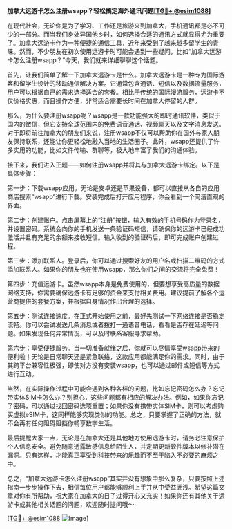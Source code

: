 **加拿大远游卡怎么注册wsapp？轻松搞定海外通讯问题[[TG💪+ @esim1088](https://t.me/s/esim1088)]**

在现代社会，无论你是为了学习、工作还是旅游来到加拿大，手机通讯都是必不可少的一部分。而当我们身处异国他乡时，如何选择合适的通讯方式就显得尤为重要了。加拿大远游卡作为一种便捷的通信工具，近年来受到了越来越多留学生的青睐。然而，不少朋友在初次使用远游卡时可能会遇到一些疑问，比如“加拿大远游卡怎么注册wsapp？”今天，我们就来详细聊聊这个话题。

首先，让我们简单了解一下加拿大远游卡是什么。加拿大远游卡是一种专为国际游客和留学生设计的移动通信解决方案。它通常包含通话、短信以及数据流量服务，用户可以根据自己的需求选择适合的套餐。相比于传统的国际漫游服务，远游卡不仅价格实惠，而且操作方便，非常适合需要长时间在加拿大停留的人群。

那么，为什么要注册wsapp呢？wsapp是一款功能强大的即时通讯软件，类似于国内的微信，但它支持全球范围内的免费语音通话、视频聊天以及文字消息发送。对于即将前往加拿大的朋友们来说，注册wsapp不仅可以帮助你在国外与家人朋友保持联系，还能让你更轻松地融入当地的生活圈子。此外，wsapp还提供了许多实用的功能，比如文件传输、群聊等，极大地丰富了我们的沟通体验。

接下来，我们进入正题——如何注册wsapp并将其与加拿大远游卡绑定。以下是具体步骤：

第一步：下载wsapp应用。无论是安卓还是苹果设备，都可以直接从各自的应用商店搜索“wsapp”进行下载。安装完成后打开应用程序，你会看到一个简洁直观的界面。

第二步：创建账户。点击屏幕上的“注册”按钮，输入有效的手机号码作为登录名，并设置密码。系统会向你的手机发送一条验证码短信，请确保你的远游卡已经成功激活并且有充足的余额来接收短信。输入收到的验证码后，即可完成账户创建过程。

第三步：添加联系人。登录后，你可以通过搜索好友的用户名或扫描二维码的方式添加联系人。如果你的朋友也在使用wsapp，那么你们之间的交流将完全免费！

第四步：充值远游卡。虽然wsapp本身是免费使用的，但要想享受高质量的数据网络支持，你需要确保远游卡有足够的资金来支付相关费用。建议提前了解各个运营商提供的套餐方案，并根据自身情况作出合理的选择。

第五步：测试连接速度。在正式开始使用之前，最好先测试一下网络连接是否稳定流畅。你可以尝试发送几条消息或者拨打一通语音电话，看看是否存在延迟等问题。如果发现任何异常情况，可以及时联系客服寻求帮助。

第六步：享受便捷服务。当一切准备就绪之后，你就可以尽情享受wsapp带来的便利啦！无论是日常聊天还是紧急联络，这款应用都能满足你的需求。同时，由于其跨平台兼容性极强，即使对方没有安装wsapp，也可以通过邮件或短信等方式进行互动。

当然，在实际操作过程中可能会遇到各种各样的问题，比如忘记密码怎么办？忘记带实体SIM卡怎么办？别担心，这些问题都有相应的解决办法。例如，如果你忘记了密码，可以通过找回密码选项重置；如果你没有携带实体SIM卡，则可以考虑购买虚拟eSIM卡，这同样能够实现类似的功能。总之，只要掌握了正确的方法，就不会再有任何阻碍阻挡你畅享数字生活。

最后提醒大家一点，无论是在加拿大还是其他地方使用远游卡时，请务必注意保护个人信息安全。避免随意透露敏感信息给陌生人，并定期更新软件版本以修补潜在漏洞。只有这样，才能真正享受到科技带来的乐趣而不至于陷入不必要的麻烦之中。

总之，“加拿大远游卡怎么注册wsapp”其实并没有想象中那么复杂，只要按照上述指南一步步操作下去，相信每位用户都能够顺利上手并从中受益匪浅。希望这篇文章对你有所帮助，祝大家在加拿大的日子过得开心又充实！如果你还有其他关于远游卡或其他相关话题的问题，欢迎随时提问哦～ 

[[TG💪+ @esim1088](https://t.me/s/esim1088) ![Image](https://i.postimg.cc/4NQfJmqS/Snipaste-2025-05-13-00-14-12.png)]